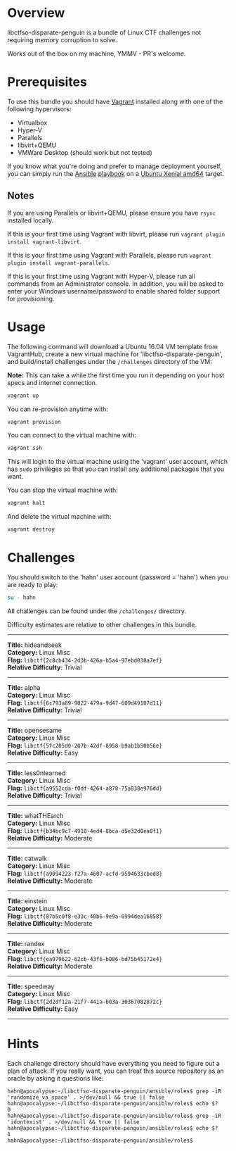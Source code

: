 # Overview

libctfso-disparate-penguin is a bundle of Linux CTF challenges not requiring
memory corruption to solve.

Works out of the box on my machine, YMMV - PR's welcome.

# Prerequisites

To use this bundle you should have [Vagrant](https://www.vagrantup.com)
installed along with one of the following hypervisors:

* Virtualbox
* Hyper-V
* Parallels
* libvirt+QEMU
* VMWare Desktop (should work but not tested)

If you know what you're doing and prefer to manage deployment yourself, you can
simply run the [Ansible](https://www.ansible.com/)
[playbook](./ansible/site.yml) on a [Ubuntu Xenial
amd64](http://releases.ubuntu.com/xenial/) target.

## Notes

If you are using Parallels or libvirt+QEMU, please ensure you have `rsync`
installed locally.

If this is your first time using Vagrant with libvirt, please run `vagrant
plugin install vagrant-libvirt`.

If this is your first time using Vagrant with Parallels, please run `vagrant
plugin install vagrant-parallels`.

If this is your first time using Vagrant with Hyper-V, please run all commands
from an Administrator console. In addition, you will be asked to enter your
Windows username/password to enable shared folder support for provisioning.

# Usage

The following command will download a Ubuntu 16.04 VM template from VagrantHub,
create a new virtual machine for 'libctfso-disparate-penguin', and build/install
challenges under the `/challenges` directory of the VM:

**Note:** This can take a while the first time you run it depending on your host
specs and internet connection.

```sh
vagrant up
```

You can re-provision anytime with:

```sh
vagrant provision
```

You can connect to the virtual machine with:

```sh
vagrant ssh
```

This will login to the virtual machine using the 'vagrant' user account,
which has `sudo` privileges so that you can install any additional packages that
you want.

You can stop the virtual machine with:

```sh
vagrant halt
```

And delete the virtual machine with:

```sh
vagrant destroy
```

# Challenges

You should switch to the 'hahn' user account (password = 'hahn') when you are
ready to play:

```sh
su - hahn
```

All challenges can be found under the `/challenges/` directory.

Difficulty estimates are relative to other challenges in this bundle.

---

**Title:** hideandseek  
**Category:** Linux Misc  
**Flag:** `libctf{2c8cb434-2d3b-426a-b5a4-97ebd038a7ef}`  
**Relative Difficulty:** Trivial  

---

**Title:** alpha  
**Category:** Linux Misc  
**Flag:** `libctf{6c793a89-9022-479a-9d47-609d49107d11}`  
**Relative Difficulty:** Trivial  

---

**Title:** opensesame  
**Category:** Linux Misc  
**Flag:** `libctf{5fc205d0-207b-42df-8958-b9ab1b50b56e}`  
**Relative Difficulty:** Easy  

---

**Title:** less0nlearned  
**Category:** Linux Misc  
**Flag:** `libctf{a9552cda-f0df-4264-a878-75a838e976dd}`  
**Relative Difficulty:** Trivial  

---

**Title:** whatTHEarch  
**Category:** Linux Misc  
**Flag:** `libctf{b34bc9c7-4910-4ed4-8bca-d5e32d0ea0f1}`  
**Relative Difficulty:** Moderate  

---

**Title:** catwalk  
**Category:** Linux Misc  
**Flag:** `libctf{a9094223-f27a-4607-acfd-9594633cbed8}`  
**Relative Difficulty:** Moderate  

---

**Title:** einstein  
**Category:** Linux Misc  
**Flag:** `libctf{87b5c0f8-e33c-40b6-9e9a-0994dea16858}`  
**Relative Difficulty:** Moderate  

---

**Title:** randex  
**Category:** Linux Misc  
**Flag:** `libctf{ea979622-62cb-43f6-b086-bd75b45172e4}`  
**Relative Difficulty:** Moderate  

---

**Title:** speedway  
**Category:** Linux Misc  
**Flag:** `libctf{2d2df12a-21f7-441a-b03a-30367082872c}`  
**Relative Difficulty:** Easy  

---

# Hints

Each challenge directory should have everything you need to figure out a plan of
attack. If you really want, you can treat this source repository as an oracle by
asking it questions like:

```
hahn@apocalypse:~/libctfso-disparate-penguin/ansible/roles$ grep -iR 'randomize_va_space' . >/dev/null && true || false
hahn@apocalypse:~/libctfso-disparate-penguin/ansible/roles$ echo $?
0
hahn@apocalypse:~/libctfso-disparate-penguin/ansible/roles$ grep -iR 'idontexist' . >/dev/null && true || false
hahn@apocalypse:~/libctfso-disparate-penguin/ansible/roles$ echo $?
1
hahn@apocalypse:~/libctfso-disparate-penguin/ansible/roles$ 
```
